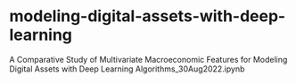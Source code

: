 # modeling-digital-assets-with-deep-learning
A Comparative Study of Multivariate Macroeconomic Features for Modeling Digital Assets with Deep Learning Algorithms_30Aug2022.ipynb
